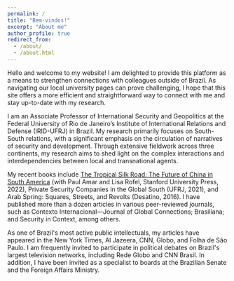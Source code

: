 ```yaml
---
permalink: /
title: "Bem-vindos!"
excerpt: "About me"
author_profile: true
redirect_from: 
  - /about/
  - /about.html
---
```




Hello and welcome to my website! I am delighted to provide this platform as a means to strengthen connections with colleagues outside of Brazil. As navigating our local university pages can prove challenging, I hope that this site offers a more efficient and straightforward way to connect with me and stay up-to-date with my research.

I am an Associate Professor of International Security and Geopolitics at the Federal University of Rio de Janeiro’s Institute of International Relations and Defense (IRID-UFRJ) in Brazil. My research primarily focuses on South-South relations, with a significant emphasis on the circulation of narratives of security and development. Through extensive fieldwork across three continents, my research aims to shed light on the complex interactions and interdependencies between local and transnational agents.

My recent books include [The Tropical Silk Road: The Future of China in South America](https://www.sup.org/books/title/?id=34134) (with Paul Amar and Lisa Rofel, Stanford University Press, 2022), Private Security Companies in the Global South (UFRJ, 2021), and Arab Spring: Squares, Streets, and Revolts (Desatino, 2016). I have published more than a dozen articles in various peer-reviewed journals, such as Contexto Internacional—Journal of Global Connections; Brasiliana; and Security in Context, among others.

As one of Brazil's most active public intellectuals, my articles have appeared in the New York Times, Al Jazeera, CNN, Globo, and Folha de São Paulo. I am frequently invited to participate in political debates on Brazil's largest television networks, including Rede Globo and CNN Brasil. In addition, I have been invited as a specialist to boards at the Brazilian Senate and the Foreign Affairs Ministry.

